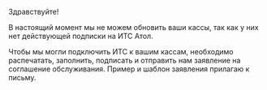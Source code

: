Здравствуйте! 

В настоящий момент мы не можем обновить ваши кассы, так как у них нет действующей подписки на ИТС Атол. 

Чтобы мы могли подключить ИТС к вашим кассам, необходимо распечатать, заполнить, подписать и отправить нам заявление на соглашение обслуживания. Пример и шаблон заявления прилагаю к письму.